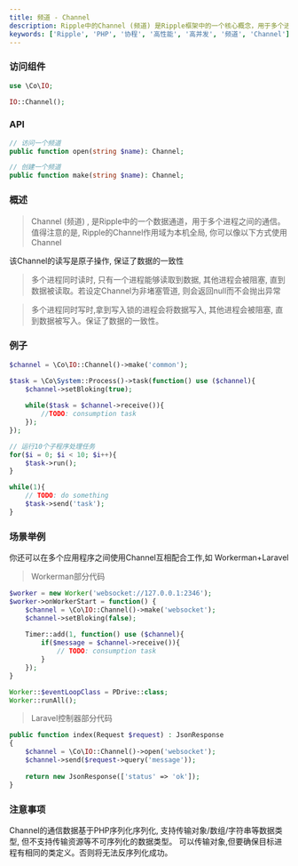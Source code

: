 ```yaml
---
title: 频道 - Channel
description: Ripple中的Channel (频道) 是Ripple框架中的一个核心概念，用于多个进程之间之间的通信。Channel对象代表一个数据通道, 用于多个进程之间之间的通信。
keywords: ['Ripple', 'PHP', '协程', '高性能', '高并发', '频道', 'Channel']
---
```


### 访问组件

```php
use \Co\IO;

IO::Channel();
```

### API

```php
// 访问一个频道
public function open(string $name): Channel;

// 创建一个频道
public function make(string $name): Channel;
```

### 概述

> Channel (频道) , 是Ripple中的一个数据通道，用于多个进程之间的通信。值得注意的是, Ripple的Channel作用域为本机全局,
> 你可以像以下方式使用Channel


该Channel的读写是原子操作, 保证了数据的一致性

> 多个进程同时读时, 只有一个进程能够读取到数据, 其他进程会被阻塞, 直到数据被读取。若设定Channel为非堵塞管道,
> 则会返回null而不会抛出异常

> 多个进程同时写时,拿到写入锁的进程会将数据写入, 其他进程会被阻塞, 直到数据被写入。保证了数据的一致性。

### 例子

```php
$channel = \Co\IO::Channel()->make('common');

$task = \Co\System::Process()->task(function() use ($channel){
    $channel->setBloking(true);
    
    while($task = $channel->receive()){
        //TODO: consumption task
    });
});

// 运行10个子程序处理任务
for($i = 0; $i < 10; $i++){
    $task->run();
}

while(1){
    // TODO: do something
    $task->send('task');
}
```

### 场景举例

你还可以在多个应用程序之间使用Channel互相配合工作,如 Workerman+Laravel

> Workerman部分代码

```php
$worker = new Worker('websocket://127.0.0.1:2346');
$worker->onWorkerStart = function() {
    $channel = \Co\IO::Channel()->make('websocket');
    $channel->setBloking(false);
    
    Timer::add(1, function() use ($channel){
        if($message = $channel->receive()){
            // TODO: consumption task
        }
    });
}

Worker::$eventLoopClass = PDrive::class;
Worker::runAll();
```

> Laravel控制器部分代码

```php
public function index(Request $request) : JsonResponse
{
    $channel = \Co\IO::Channel()->open('websocket');
    $channel->send($request->query('message'));
    
    return new JsonResponse(['status' => 'ok']);
}
```

### 注意事项

Channel的通信数据基于PHP序列化序列化, 支持传输对象/数组/字符串等数据类型, 但不支持传输资源等不可序列化的数据类型。
可以传输对象,但要确保目标进程有相同的类定义。否则将无法反序列化成功。
